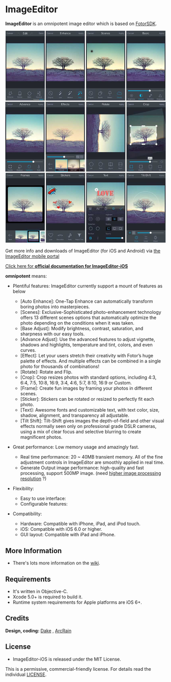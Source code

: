 # ImageEditor

**ImageEditor** is an omnipotent image editor which is based on [FotorSDK](https://github.com/Fotor).

![sample](demo.jpg)

Get more info and downloads of ImageEditor (for iOS and Android) via [the ImageEditor mobile portal](https://github.com/koluray?tab=repositories)

[Click here for **official documentation for ImageEditor-iOS**](https://github.com/koluray/ImageEditor-ios/wiki)

**omnipotent** means:

* Plentiful features: ImageEditor currently support a mount of features as below
	* [Auto Enhance]: One-Tap Enhance can automatically transform boring photos into masterpieces.
	* [Scenes]: Exclusive-Sophisticated photo-enhancement technology offers 13 different scenes options that automatically optimize the photo depending on the conditions when it was taken.
	* [Base Adjust]: Modify brightness, contrast, saturation, and sharpness with our easy tools.
	* [Advance Adjust]: Use the advanced features to adjust vignette, shadows and highlights, temperature and tint, colors, and even curves.
	* [Effect]: Let your users stretch their creativity with Fotor’s huge palette of effects. And multiple effects can be combined in a single photo for thousands of combinations!
	* [Rotate]: Rotate and Flip.
	* [Crop]: Crop resizes photos with standard options, including 4:3, 6:4, 7:5, 10:8, 16:9, 3:4, 4:6, 5:7, 8:10, 16:9 or Custom.
	* [Frame]: Create fun images by framing your photos in different scenes.
	* [Sticker]: Stickers can be rotated or resized to perfectly fit each photo.
	* [Text]: Awesome fonts and customizable text, with text color, size, shadow, alignment, and transparency all adjustable.
	* [Tilt Shift]: Tilt-Shift gives images the depth-of-field and other visual effects normally seen only on professional grade DSLR cameras, using a mix of clear focus and selective blurring to create magnificent photos.

* Great performance: Low memory usage and amazingly fast.
	* Real time performance: 20 ~ 40MB transient memory. All of the fine adjustment controls in ImageEditor are smoothly applied in real time.
	* Generate Output image performance: high-quality and fast processing, support 500MP image. (need [higher image processing resolution](http://www.fotor.com) ?)

* Flexibility:
	* Easy to use interface:
	* Configurable features:

* Compatibility: 
	* Hardware: Compatible with iPhone, iPad, and iPod touch.
	* iOS: Compatible with iOS 6.0 or higher.
	* GUI layout: Compatible with iPad and iPhone.

## More Information

* There's lots more information on the [wiki](https://github.com/koluray/ImageEditor-ios/wiki).

## Requirements ##

 * It's written in Objective-C.
 * Xcode 5.0+ is required to build it.
 * Runtime system requirements for Apple platforms are iOS 6+.

## Credits ##

**Design, coding:** [Dake](https://github.com/dake) , [ArcRain](https://github.com/ArcRain)
 
## License ##

 * ImageEditor-iOS is released under the MIT License.

This is a permissive, commercial-friendly license. For details read the individual [LICENSE](LICENSE).
